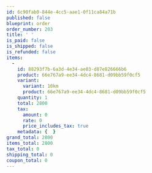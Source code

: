 ```yaml
---
id: 6c90fab0-844e-4cc5-aae1-0f11ca84a71b
published: false
blueprint: order
order_number: 203
title: ' '
is_paid: false
is_shipped: false
is_refunded: false
items:
  -
    id: 88293f7b-6a3d-4e34-ae03-d87e826666b6
    product: 66e767a9-ee34-4dc4-8681-d09bb59f0cf5
    variant:
      variant: 10km
      product: 66e767a9-ee34-4dc4-8681-d09bb59f0cf5
    quantity: 1
    total: 2800
    tax:
      amount: 0
      rate: 0
      price_includes_tax: true
    metadata: {  }
grand_total: 2800
items_total: 2800
tax_total: 0
shipping_total: 0
coupon_total: 0
---
```

